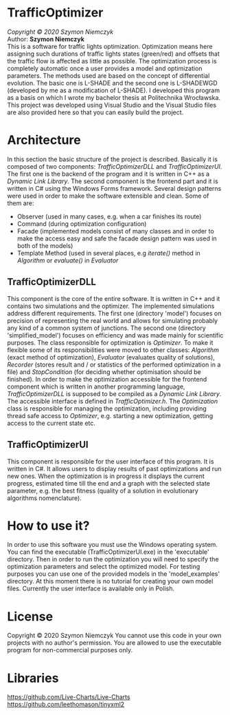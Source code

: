 # TrafficOptimizer
*Copyright © 2020 Szymon Niemczyk*  
Author: **Szymon Niemczyk**  
This is a software for traffic lights optimization. Optimization means here assigning such durations of traffic lights states (green/red) and offsets that the traffic flow is affected as little as possible. The optimization process is completely automatic once a user provides a model and optimization parameters. The methods used are based on the concept of differential evolution. The basic one is L-SHADE and the second one is L-SHADEWGD (developed by me as a modification of L-SHADE). I developed this program as a basis on which I wrote my bachelor thesis at Politechnika Wrocławska. This project was developed using Visual Studio and the Visual Studio files are also provided here so that you can easily build the project. 

# Architecture
In this section the basic structure of the project is described. Basically it is composed of two components: *TrafficOptimizerDLL* and *TrafficOptimizerUI*. The first one is the backend of the program and it is written in C++ as a *Dynamic Link Library*. The second component is the frontend part and it is written in C# using the Windows Forms framework. 
Several design patterns were used in order to make the software extensible and clean. Some of them are: 
* Observer (used in many cases, e.g. when a car finishes its route)
* Command (during optimization configuration)
* Facade (implemented models consist of many classes and in order to make the access easy and safe the facade design pattern was used in both of the models)
* Template Method (used in several places, e.g *iterate()* method in *Algorithm* or *evaluate()* in *Evaluator*
## TrafficOptimizerDLL
This component is the core of the entire software. It is written in C++ and it contains two simulations and the optimizer. The implemented simulations address different requirements. The first one (directory 'model') focuses on precision of representing the real world and allows for simulating probably any kind of a common system of junctions. The second one (directory 'simplified_model') focuses on efficiency and was made mainly for scientific purposes. The class responsible for optimization is *Optimizer*. To make it flexible some of its responsibilities were moved to other classes: *Algorithm* (exact method of optimization), *Evaluator* (evaluates quality of solutions), *Recorder* (stores result and / or statistics of the performed optimization in a file) and *StopCondition* (for deciding whether optimisation should be finished). 
In order to make the optimization accessible for the frontend component which is written in another programming language, *TrafficOptimizerDLL* is supposed to be compiled as a *Dynamic Link Library*. The accessible interface is defined in *TrafficOptimizer.h*. The *Optimization* class is responsible for managing the optimization, including providing thread safe access to *Optimizer*, e.g. starting a new optimization, getting access to the current state etc.
## TrafficOptimizerUI
This component is responsible for the user interface of this program. It is written in C#. It allows users to display results of past optimizations and run new ones. When the optimization is in progress it displays the current progress, estimated time till the end and a graph with the selected state parameter, e.g. the best fitness (quality of a solution in evolutionary algorithms nomenclature).

# How to use it?
In order to use this software you must use the Windows operating system. You can find the executable (TrafficOptimizerUI.exe) in the 'executable' directory. Then in order to run the optimization you will need to specify the optimization parameters and select the optimized model. For testing purposes you can use one of the provided models in the 'model_examples' directory. At this moment there is no tutorial for creating your own model files. Currently the user interface is available only in Polish.

# License
Copyright © 2020 Szymon Niemczyk
You cannot use this code in your own projects with no author's permission. You are allowed to use the executable program for non-commercial purposes only.

# Libraries
https://github.com/Live-Charts/Live-Charts  
https://github.com/leethomason/tinyxml2
